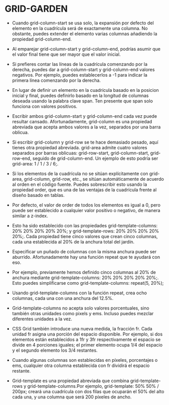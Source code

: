 # GRID-GARDEN

- Cuando grid-column-start se usa solo, la expansión por defecto del elemento en la cuadrícula será de exactamente una columna. No obstante, puedes extender el elemento varias columnas añadiendo la propiedad grid-column-end.

- Al emparejar grid-column-start y grid-column-end, podrías asumir que el valor final tiene que ser mayor que el valor inicial. 
  
 - Si prefieres contar las líneas de la cuadrícula comenzando por la derecha, puedes dar a grid-column-start y grid-column-end valores negativos. Por ejemplo, puedes establecerlos a -1 para indicar la primera línea comenzando por la derecha.

- En lugar de definir un elemento en la cuadrícula basado en la posicion inicial y final, puedes definirlo basado en la longitud de columnas deseada usando la palabra clave span. Ten presente que span solo funciona con valores positivos.

- Escribir ambos grid-column-start y grid-column-end cada vez puede resultar cansado. Afortunadamente, grid-column es una propiedad abreviada que acepta ambos valores a la vez, separados por una barra oblicua.

- Si escribir grid-column y grid-row se te hace demasiado pesado, aquí tienes otra propiedad abreviada. grid-area admite cuatro valores separados por barras oblicuas: grid-row-start, grid-column-start, grid-row-end, seguido de grid-column-end.
Un ejemplo de esto podría ser grid-area: 1 / 1 / 3 / 6;.

- Si los elementos de la cuadrícula no se sitúan explícitamente con grid-area, grid-column, grid-row, etc., se sitúan automáticamente de acuerdo al orden en el código fuente. Puedes sobrescribir esto usando la propiedad order, que es una de las ventajas de la cuadrícula frente al diseño basado en tablas.

- Por defecto, el valor de order de todos los elementos es igual a 0, pero puede ser establecido a cualquier valor positivo o negativo, de manera similar a z-index.

- Esto ha sido establecido con las propiedades grid-template-columns: 20% 20% 20% 20% 20%; y grid-template-rows: 20% 20% 20% 20% 20%;. Cada propiedad tiene cinco valores que crean cinco columnas, cada una establecida al 20% de la anchura total del jardín.

- Especificar un puñado de columnas con la misma anchura puede ser aburrido. Afortunadamente hay una función repeat que te ayudará con eso.

- Por ejemplo, previamente hemos definido cinco columnas al 20% de anchura mediante grid-template-columns: 20% 20% 20% 20% 20%;. Esto puedes simplificarse como grid-template-columns: repeat(5, 20%);

- Usando grid-template-columns con la función repeat, crea ocho columnas, cada una con una anchura del 12.5%. 

- Grid-template-columns no acepta solo valores porcentuales, sino también otras unidades como pixels y ems. Incluso puedes mezclar diferentes unidades a la vez.

- CSS Grid también introduce una nueva medida, la fracción fr. Cada unidad fr asigna una porción del espacio disponible. Por ejemplo, si dos elementos están establecidos a 1fr y 3fr respectivamente el espacio se divide en 4 porciones iguales; el primer elemento ocupa 1/4 del espacio y el segundo elemento los 3/4 restantes.

- Cuando algunas columnas son establecidas en píxeles, porcentajes o ems, cualquier otra columna establecida con fr dividirá el espacio restante.

- Grid-template es una propiedad abreviada que combina grid-template-rows y grid-template-columns.Por ejemplo, grid-template: 50% 50% / 200px; creará una cuadrícula con dos filas que ocuparán el 50% del alto cada una, y una columna que será 200 píxeles de ancho.
